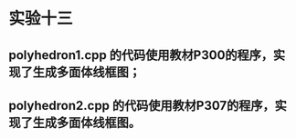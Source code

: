# 实验十三

## polyhedron1.cpp 的代码使用教材P300的程序，实现了生成多面体线框图；
## polyhedron2.cpp 的代码使用教材P307的程序，实现了生成多面体线框图。